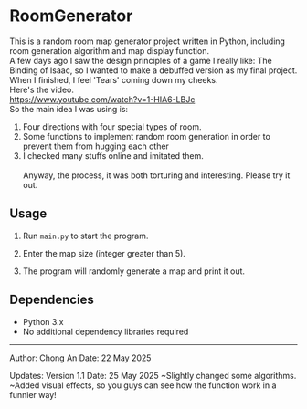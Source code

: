 # RoomGenerator

  This is a random room map generator project written in Python, including room generation algorithm and map display function.<br>
A few days ago I saw the design principles of a game I really like: The Binding of Isaac, so I wanted to make a debuffed version as my final project.<br>
When I finished, I feel 'Tears' coming down my cheeks.<br>
Here's the video.<br>
https://www.youtube.com/watch?v=1-HIA6-LBJc<br>
So the main idea I was using is:<br>
1. Four directions with four special types of room.<br>
2. Some functions to implement random room generation in order to prevent them from hugging each other<br>
3. I checked many stuffs online and imitated them.<br><br>
Anyway, the process, it was both torturing and interesting. Please try it out.

## Usage

1. Run `main.py` to start the program.

2. Enter the map size (integer greater than 5).

3. The program will randomly generate a map and print it out.

## Dependencies

- Python 3.x
- No additional dependency libraries required

---

Author: Chong An
Date: 22 May 2025


Updates:
Version 1.1     Date: 25 May 2025
~Slightly changed some algorithms.
~Added visual effects, so you guys can see how the function work in a funnier way!
